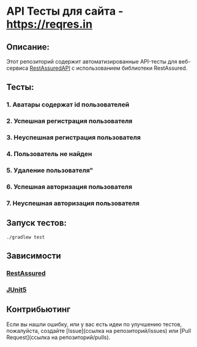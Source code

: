 # API Тесты для сайта - https://reqres.in

## Описание:
Этот репозиторий содержит автоматизированные API-тесты для веб-сервиса [RestAssuredAPI](https://reqres.in) с использованием библиотеки RestAssured.

## Тесты:

### 1. Аватары содержат id пользователей
### 2. Успешная регистрация пользователя
### 3. Неуспешная регистрация пользователя
### 4. Пользователь не найден
### 5. Удаление пользователя"
### 6. Успешная авторизация пользователя
### 7. Неуспешная авторизация пользователя


## Запуск тестов:

```
./gradlew test
```

## Зависимости

### [RestAssured](https://rest-assured.io/)
### [JUnit5](https://junit.org/junit5/)

## Контрибьютинг

Если вы нашли ошибку, или у вас есть идеи по улучшению тестов, пожалуйста, создайте [Issue](ссылка на репозиторий/issues) или [Pull Request](ссылка на репозиторий/pulls).